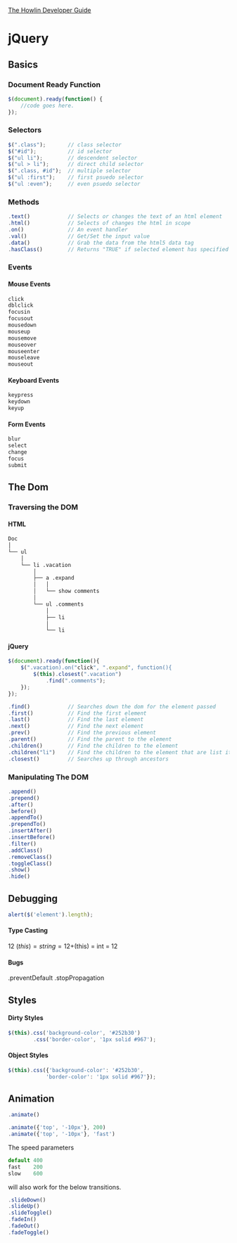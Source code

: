[The Howlin Developer Guide](/index.md)



jQuery
======


## Basics


### Document Ready Function

```javascript
$(document).ready(function() {
    //code goes here.
});
```


### Selectors

```javascript
$(".class");       // class selector
$("#id");          // id selector
$("ul li");        // descendent selector 
$("ul > li");      // direct child selector
$(".class, #id");  // multiple selector
$("ul :first");    // first psuedo selector
$("ul :even");     // even psuedo selector
```


### Methods

```javascript
.text()            // Selects or changes the text of an html element
.html()            // Selects of changes the html in scope
.on()              // An event handler
.val()             // Get/Set the input value
.data()            // Grab the data from the html5 data tag
.hasClass()        // Returns "TRUE" if selected element has specified class
```


### Events

#### Mouse Events
```javascript
click
dblclick
focusin
focusout
mousedown
mouseup
mousemove
mouseover
mouseenter
mouseleave
mouseout
```

#### Keyboard Events
```javascript
keypress
keydown
keyup
```

#### Form Events
```javascript
blur
select
change
focus
submit
```


## The Dom


### Traversing the DOM

#### HTML
```bash
Doc
│
└── ul
    │
    └── li .vacation
        │
        ├── a .expand
        │   │
        │   └── show comments
        │
        └── ul .comments
            │
            ├── li
            │
            └── li
```

#### jQuery
```javascript
$(document).ready(function(){
    $(".vacation).on("click", ".expand", function(){
        $(this).closest(".vacation")
            .find(".comments");
    });
});
```

```javascript
.find()            // Searches down the dom for the element passed
.first()           // Find the first element
.last()            // Find the last element
.next()            // Find the next element
.prev()            // Find the previous element
.parent()          // Find the parent to the element
.children()        // Find the children to the element
.children("li")    // Find the children to the element that are list items
.closest()         // Searches up through ancestors
```


### Manipulating The DOM

```javascript
.append()
.prepend()
.after()
.before()
.appendTo()
.prependTo()
.insertAfter()
.insertBefore()
.filter()
.addClass()
.removeClass()
.toggleClass()
.show()
.hide()
```


## Debugging


```javascript
alert($('element').length);
```

#### Type Casting 
<span>12</span> 
$(this) = string = 12
+$(this) = int = 12

#### Bugs
.preventDefault
.stopPropagation


## Styles


#### Dirty Styles
```javascript
$(this).css('background-color', '#252b30')
        .css('border-color', '1px solid #967');
```

#### Object Styles
```javascript
$(this).css({'background-color': '#252b30',
            'border-color': '1px solid #967'});
```


## Animation


```javascript
.animate()
```

```javascript
.animate({'top', '-10px'}, 200)
.animate({'top', '-10px'}, 'fast')
```

The speed parameters

```javascript
default 400
fast    200
slow    600
```

will also work for the below transitions.

```javascript
.slideDown()
.slideUp()
.slideToggle() 
.fadeIn()
.fadeOut()
.fadeToggle()
```
